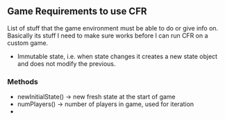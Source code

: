 ## Game Requirements to use CFR

List of stuff that the game environment must be able to do or give info on.
Basically its stuff I need to make sure works before I can run CFR on a custom game.

- Immutable state, i.e. when state changes it creates a new state object and does not modify the previous.



### Methods

- newInitialState() -> new fresh state at the start of game
- numPlayers() -> number of players in game, used for iteration
- 